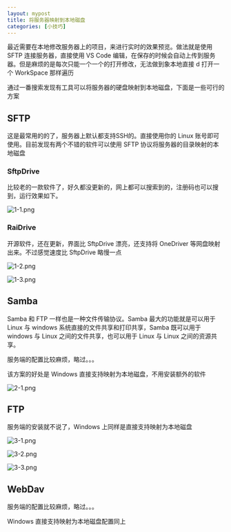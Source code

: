 ```yaml
---
layout: mypost
title: 将服务器映射到本地磁盘
categories: [小技巧]
---
```


最近需要在本地修改服务器上的项目，来进行实时的效果预览。做法就是使用 SFTP 连接服务器，直接使用 VS Code 编辑，在保存的时候会自动上传到服务器。但是麻烦的是每次只能一个一个的打开修改，无法做到象本地直接 d 打开一个 WorkSpace 那样遍历

通过一番搜索发现有工具可以将服务器的硬盘映射到本地磁盘，下面是一些可行的方案

## SFTP

这是最常用的的了，服务器上默认都支持SSH的。直接使用你的 Linux 账号即可使用。目前发现有两个不错的软件可以使用 SFTP 协议将服务器的目录映射的本地磁盘

### SftpDrive

比较老的一款软件了，好久都没更新的，网上都可以搜索到的，注册码也可以搜到，运行效果如下。

![1-1.png](https://i.loli.net/2019/06/15/5d0440506aa8210936.png)

### RaiDrive

开源软件，还在更新，界面比 SftpDrive 漂亮，还支持将 OneDriver 等网盘映射出来。不过感觉速度比 SftpDrive 略慢一点

![1-2.png](https://i.loli.net/2019/06/15/5d0440503369336040.png)

![1-3.png](https://i.loli.net/2019/06/15/5d0440506538655479.png)

## Samba

Samba 和 FTP 一样也是一种文件传输协议。Samba 最大的功能就是可以用于 Linux 与 windows 系统直接的文件共享和打印共享，Samba 既可以用于 windows 与 Linux 之间的文件共享，也可以用于 Linux 与 Linux 之间的资源共享。

服务端的配置比较麻烦，略过。。。

该方案的好处是 Windows 直接支持映射为本地磁盘，不用安装额外的软件

![2-1.png](https://i.loli.net/2019/06/15/5d0440506c95099149.png)

## FTP

服务端的安装就不说了，Windows 上同样是直接支持映射为本地磁盘

![3-1.png](https://i.loli.net/2019/06/15/5d0440506e33a53233.png)

![3-2.png](https://i.loli.net/2019/06/15/5d0440505d5b483290.png)

![3-3.png](https://i.loli.net/2019/06/15/5d0440505a7d562911.png)

## WebDav

服务端的配置比较麻烦，略过。。。

Windows 直接支持映射为本地磁盘配置同上
